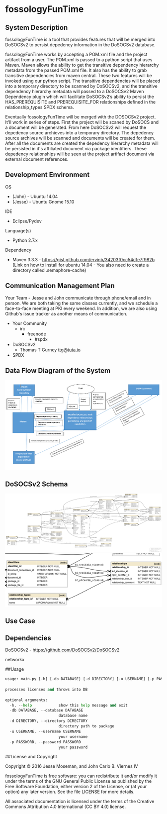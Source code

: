 # fossologyFunTime

## System Description

  fossologyFunTime is a tool that provides features that will be merged into DoSOCSv2 to persist depedency information in the DoSOCSv2 database.

  fossologyFunTime works by accepting a POM.xml file and the project artifact from a user. The POM.xml is passed to a python script that uses Maven. Maven allows the ability to get the transitive dependency hierarchy metadata from the passed POM.xml file. It also has the ability to grab transitive dependencies from maven central.  These two features will be invoked using our python script.  The transitive dependencies will be placed into a temporary directory to be scanned by DoSOCSv2, and the transitive dependency hierarchy metadata will passed to a DoSOCSv2 Maven Dependency plugin which will facilitate DoSOCSv2’s ability to persist the HAS_PREREQUISITE and PREREQUISITE_FOR relationships defined in the relationship_types SPDX schema.
  
Eventually fossologyFunTime will be merged with the DOSOCSv2 project.  It'll work in series of steps.  First the project will be scaned by DoSOCS and a document will be generated.  From here DoSOCSv2 will request the depedency source archieves into a temporary directory.  The depedency source archives will be scanned and documents will be created for them.  After all the documents are created the depedency hierarchy metadata will be persisted in it's affiliated document via package identifiers.  These depedency relationships will be seen at the project artifact document via external document references.

## Development Environment
OS 
 * (John)   -  Ubuntu 14.04 
 * (Jesse)  -  Ubuntu Gnome 15.10
 
IDE
* Eclipse/Pydev

Language(s)
* Python 2.7.x

Dependency
* Maven 3.3.3 - https://gist.github.com/ervinb/34203f0cc54c1e7f982b (Link on how to install for ubuntu 14.04 - You also need to create a directory called .semaphore-cache)

## Communication Management Plan
Your Team -
Jesse and John communicate through phone/email and in person. We are both taking the same classes currently, and we schedule a face-to-face meeting at PKI every weekend. In addition, we are also using Github's issue tracker as another means of communication.

* Your Community 
  * irc
    * freenode
      * #spdx
* DoSOCSv2
  * Thomas T Gurney <ttg@tuta.io>  
* SPDX

## Data Flow Diagram of the System
!["Data Flow Diagram"](https://raw.githubusercontent.com/JohnVCS/fossologyFunTime/master/SchemaAndDataFlowImages/Diagram2.png)

## DoSOCSv2 Schema
!["DoSOCSv2 Schema"](https://raw.githubusercontent.com/JohnVCS/fossologyFunTime/master/SchemaAndDataFlowImages/SchemaDiagramDoSocs.png)
!["DoSOCSv2 Schema Partial"](https://raw.githubusercontent.com/JohnVCS/fossologyFunTime/master/SchemaAndDataFlowImages/schemaPartial.png)

## Use Case

## Dependencies
DoSOCSv2 - https://github.com/DoSOCSv2/DoSOCSv2

networkx



##Usage
```python
usage: main.py [-h] [-db DATABASE] [-d DIRECTORY] [-u USERNAME] [-p PASSWORD]

processes licenses and throws into DB

optional arguments:
  -h, --help            show this help message and exit
  -db DATABASE, --database DATABASE
                        database name
  -d DIRECTORY, --directory DIRECTORY
                        directory path to package
  -u USERNAME, --username USERNAME
                        your username
  -p PASSWORD, --password PASSWORD
                        your password
```

##License and Copyright

Copyright © 2016 Jesse Moseman, and John Carlo B. Viernes IV

fossologyFunTime is free software: you can redistribute it and/or modify it under the terms of the GNU General Public License as published by the Free Software Foundation, either version 2 of the License, or (at your option) any later version. See the file LICENSE for more details.

All associated documentation is licensed under the terms of the Creative Commons Attribution 4.0 International (CC BY 4.0) license. 
